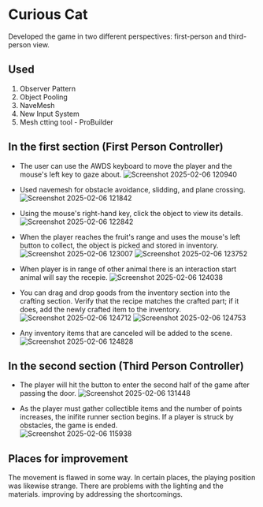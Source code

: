 # Curious Cat

Developed the game in two different perspectives: first-person and third-person view.

## Used
1. Observer Pattern
2. Object Pooling
3. NaveMesh
4. New Input System
5. Mesh ctting tool - ProBuilder


## In the first section (First Person Controller)

* The user can use the AWDS keyboard to move the player and the mouse's left key to gaze about.
![Screenshot 2025-02-06 120940](https://github.com/user-attachments/assets/056e6b9d-8a35-4a9b-a371-8054726f0336)

* Used navemesh for obstacle avoidance, slidding, and plane crossing.
![Screenshot 2025-02-06 121842](https://github.com/user-attachments/assets/d2f1981e-c084-453d-82da-2f3ff8e99418)

* Using the mouse's right-hand key, click the object to view its details.
![Screenshot 2025-02-06 122842](https://github.com/user-attachments/assets/4fe3fe3d-3164-43fe-95bd-d55167d85087)

* When the player reaches the fruit's range and uses the mouse's left button to collect, the object is picked and stored in inventory.</br>
![Screenshot 2025-02-06 123007](https://github.com/user-attachments/assets/08b230c3-1eeb-4b84-aae6-8c7979a75e41) 
![Screenshot 2025-02-06 123752](https://github.com/user-attachments/assets/7bed0016-78b0-43de-954f-b75266134b73)

* When player is in range of other animal there is an interaction start animal will say the recepie.
![Screenshot 2025-02-06 124038](https://github.com/user-attachments/assets/f42c7d27-3f16-456f-a639-3d9046ab6ddb)

* You can drag and drop goods from the inventory section into the crafting section. Verify that the recipe matches the crafted part; if it does, add the newly crafted item to the inventory. </br>
![Screenshot 2025-02-06 124712](https://github.com/user-attachments/assets/61023e2c-0208-4c9b-8158-9be28f10262f)
![Screenshot 2025-02-06 124753](https://github.com/user-attachments/assets/a1c3c650-62ad-4dfe-8aff-343e752b3b08)

* Any inventory items that are canceled will be added to the scene.
  ![Screenshot 2025-02-06 124828](https://github.com/user-attachments/assets/c8d815f2-9743-488a-850e-76cf246bf283)

## In the second section (Third Person Controller)

* The player will hit the button to enter the second half of the game after passing the door.
![Screenshot 2025-02-06 131448](https://github.com/user-attachments/assets/539ee9d1-4b53-4f37-bac4-2ab39ab00f1f)

* As the player must gather collectible items and the number of points increases, the inifite runner section begins. If a player is struck by obstacles, the game is ended. </br>
![Screenshot 2025-02-06 115938](https://github.com/user-attachments/assets/8f43956c-c8c8-44e5-afb5-324a70844e65)

## Places for improvement
The movement is flawed in some way. In certain places, the playing position was likewise strange. There are problems with the lighting and the materials. improving by addressing the shortcomings.
